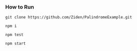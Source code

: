 
### How to Run

`git clone https://github.com/Ziden/PalindromeExample.git`

`npm i`

`npm test`

`npm start`
